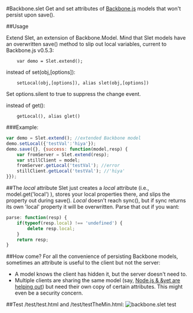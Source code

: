 #Backbone.slet
Get and set attributes of [Backbone.js](http://documentcloud.github.com/backbone/) models that won't persist upon save().

##Usage

Extend Slet, an extension of Backbone.Model. Mind that Slet models have an overwritten save() method to slip out local variables, current to Backbone.js v0.5.3:

		var demo = Slet.extend();

instead of set(obj,[options]):
		
		setLocal(obj,[options]), alias slet(obj,[options])
Set options.silent to true to suppress the change event.
	
instead of get():

		getLocal(), alias glet()
		


###Example:

``` javascript
var demo = Slet.extend(); //extended Backbone model
demo.setLocal({'testVal':'hiya'});
demo.save({}, {success: function(model,resp) {
	var fromServer = Slet.extend(resp);
	var stillClient = model;
	fromServer.getLocal('testVal'); //error
	stillClient.getLocal('testVal'); //'hiya'
}});
```

##The *local* attribute
Slet just creates a *local* attribute (i.e., model.get('local') ), stores your local properties there, and slips the property out during save(). *Local* doesn't reach sync(), but if sync returns its own 'local' property it will be overwritten. Parse that out if you want:

``` javascript
parse: function(resp) {
	if(typeof(resp.local) !== 'undefined') {
		delete resp.local;
	}
	return resp;
}
```

##How come?
For all the convenience of persisting Backbone models, sometimes an attribute is useful to the client but not the server:

- A model knows the client has hidden it, but the server doesn't need to.
- Multiple clients are sharing the same model (say, [Node.js & &yet are helping out](http://andyet.net/blog/2011/feb/15/re-using-backbonejs-models-on-the-server-with-node/)) but need their own copy of certain attributes. This might even be a security concern.

##Test
		/test/test.html and /test/testTheMin.html:
![backbone.slet test](https://github.com/jrs2ea/backbone.slet/raw/master/test.png)
